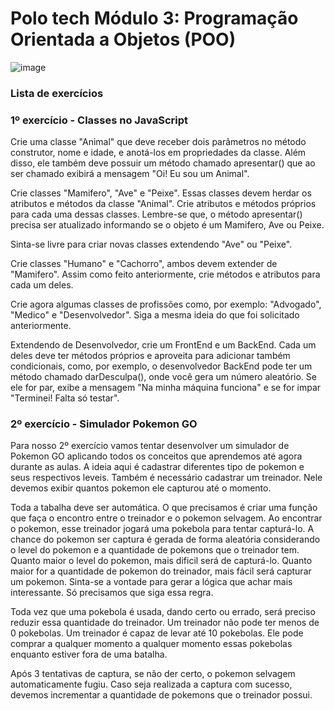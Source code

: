 # Polo tech Módulo 3: Programação Orientada a Objetos (POO)


![image](https://user-images.githubusercontent.com/94020264/213823919-5d47bbd1-f81a-4a4e-aba1-ef8d42061767.png)

### Lista de exercícios 

### 1º exercício - Classes no JavaScript

Crie uma classe "Animal" que deve receber dois parâmetros no método construtor, nome e idade, e anotá-los em propriedades da classe. Além disso, ele também deve possuir um método chamado apresentar() que ao ser chamado exibirá a mensagem "Oi! Eu sou um Animal".

Crie classes "Mamifero", "Ave" e "Peixe". Essas classes devem herdar os atributos e métodos da classe "Animal". Crie atributos e métodos próprios para cada uma dessas classes. Lembre-se que, o método apresentar() precisa ser atualizado informando se o objeto é um Mamifero, Ave ou Peixe.

Sinta-se livre para criar novas classes extendendo "Ave" ou "Peixe".

Crie classes "Humano" e "Cachorro", ambos devem extender de "Mamifero". Assim como feito anteriormente, crie métodos e atributos para cada um deles.

Crie agora algumas classes de profissões como, por exemplo: "Advogado", "Medico" e "Desenvolvedor". Siga a mesma ideia do que foi solicitado anteriormente.

Extendendo de Desenvolvedor, crie um FrontEnd e um BackEnd. Cada um deles deve ter métodos próprios e aproveita para adicionar também condicionais, como, por exemplo, o desenvolvedor BackEnd pode ter um método chamado darDesculpa(), onde você gera um número aleatório. Se ele for par, exibe a mensagem "Na minha máquina funciona" e se for impar "Terminei! Falta só testar".

### 2º exercício - Simulador Pokemon GO

Para nosso 2º exercício vamos tentar desenvolver um simulador de Pokemon GO aplicando todos os conceitos que aprendemos até agora durante as aulas. A ideia aqui é cadastrar diferentes tipo de pokemon e seus respectivos leveis. Também é necessário cadastrar um treinador. Nele devemos exibir quantos pokemon ele capturou até o momento.

Toda a tabalha deve ser automática. O que precisamos é criar uma função que faça o encontro entre o treinador e o pokemon selvagem. Ao encontrar o pokemon, esse treinador jogará uma pokebola para tentar capturá-lo. A chance do pokemon ser captura é gerada de forma aleatória considerando o level do pokemon e a quantidade de pokemons que o treinador tem. Quanto maior o level do pokemon, mais dificil será de capturá-lo. Quanto maior for a quantidade de pokemon do treinador, mais fácil será capturar um pokemon. Sinta-se a vontade para gerar a lógica que achar mais interessante. Só precisamos que siga essa regra.

Toda vez que uma pokebola é usada, dando certo ou errado, será preciso reduzir essa quantidade do treinador. Um treinador não pode ter menos de 0 pokebolas. Um treinador é capaz de levar até 10 pokebolas. Ele pode comprar a qualquer momento a qualquer momento essas pokebolas enquanto estiver fora de uma batalha.

Após 3 tentativas de captura, se não der certo, o pokemon selvagem automaticamente fugiu. Caso seja realizada a captura com sucesso, devemos incrementar a quantidade de pokemons que o treinador possui.

